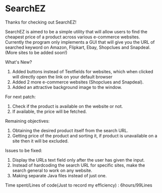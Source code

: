 # SearchEZ
Thanks for checking out SearchEZ!

SearchEZ is aimed to be a simple utility that will allow users to find the cheapest price of a product across various e-commerce websites.
Currently the program only implements a GUI that will give you the URL of searched keyword on Amazon, Flipkart, Ebay, Shopclues and Snapdeal. (More sites to be added soon!)

What's New?
1. Added buttons instead of Textfields for websites, which when clicked will directly open the link on your default browser
2. Added 2 more e-commerce websites (Shopclues and Snapdeal).
3. Added an attractive background image to the window.

For next patch:
1. Check if the product is available on the website or not.
2. If available, the price will be fetched.

Remaining objectives:
1. Obtaining the desired product itself from the search URL.
2. Getting price of the product and sorting it, if product is unavailable on a site then it will be excluded.

Issues to be fixed:
1. Display the URLs text field only after the user has given the input.
2. Instead of hardcoding the search URL for specific sites, make the search general to work on any website.
3. Making separate Java files instead of just one.

Time spent/Lines of code(Just to record my efficiency) : 6hours/99Lines
